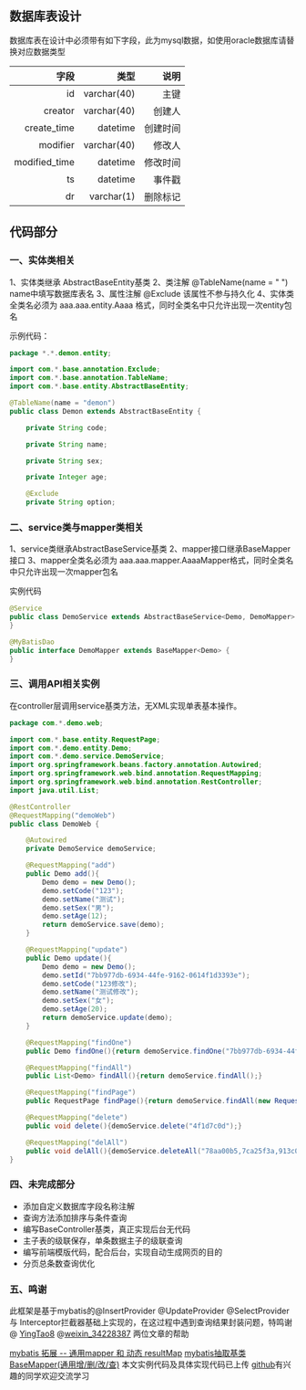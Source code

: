 
## 数据库表设计
数据库表在设计中必须带有如下字段，此为mysql数据，如使用oracle数据库请替换对应数据类型

字段|类型|说明
-:|-:|-:
id | varchar(40)|主键
creator| varchar(40)|创建人
create_time  |datetime|创建时间
modifier|varchar(40)|修改人
modified_time|datetime|修改时间
ts|datetime|事件戳
dr|varchar(1)|删除标记

## 代码部分
### 一、实体类相关
1、实体类继承 AbstractBaseEntity基类
2、类注解 @TableName(name = " ")  name中填写数据库表名
3、属性注解 @Exclude 该属性不参与持久化
4、实体类全类名必须为 aaa.aaa.entity.Aaaa 格式，同时全类名中只允许出现一次entity包名

示例代码：
```java
package *.*.demon.entity;

import com.*.base.annotation.Exclude;
import com.*.base.annotation.TableName;
import com.*.base.entity.AbstractBaseEntity;

@TableName(name = "demon")
public class Demon extends AbstractBaseEntity {

    private String code;

    private String name;

    private String sex;

    private Integer age;

    @Exclude
    private String option;
```
### 二、service类与mapper类相关
1、service类继承AbstractBaseService基类
2、mapper接口继承BaseMapper接口
3、mapper全类名必须为 aaa.aaa.mapper.AaaaMapper格式，同时全类名中只允许出现一次mapper包名

实例代码
```java
@Service
public class DemoService extends AbstractBaseService<Demo, DemoMapper> {
}
```
```java
@MyBatisDao
public interface DemoMapper extends BaseMapper<Demo> {
}
```
### 三、调用API相关实例
在controller层调用service基类方法，无XML实现单表基本操作。
```java
package com.*.demo.web;

import com.*.base.entity.RequestPage;
import com.*.demo.entity.Demo;
import com.*.demo.service.DemoService;
import org.springframework.beans.factory.annotation.Autowired;
import org.springframework.web.bind.annotation.RequestMapping;
import org.springframework.web.bind.annotation.RestController;
import java.util.List;

@RestController
@RequestMapping("demoWeb")
public class DemoWeb {

    @Autowired
    private DemoService demoService;

    @RequestMapping("add")
    public Demo add(){
        Demo demo = new Demo();
        demo.setCode("123");
        demo.setName("测试");
        demo.setSex("男");
        demo.setAge(12);
        return demoService.save(demo);
    }

    @RequestMapping("update")
    public Demo update(){
        Demo demo = new Demo();
        demo.setId("7bb977db-6934-44fe-9162-0614f1d3393e");
        demo.setCode("123修改");
        demo.setName("测试修改");
        demo.setSex("女");
        demo.setAge(20);
        return demoService.update(demo);
    }

    @RequestMapping("findOne")
    public Demo findOne(){return demoService.findOne("7bb977db-6934-44fe-9162-0614f1d3393e");}

    @RequestMapping("findAll")
    public List<Demo> findAll(){return demoService.findAll();}

    @RequestMapping("findPage")
    public RequestPage findPage(){return demoService.findAll(new RequestPage(1,15));}

    @RequestMapping("delete")
    public void delete(){demoService.delete("4f1d7c0d");}

    @RequestMapping("delAll")
    public void delAll(){demoService.deleteAll("78aa00b5,7ca25f3a,913c0c52");}
}

```
### 四、未完成部分
- 添加自定义数据库字段名称注解
- 查询方法添加排序与条件查询
- 编写BaseController基类，真正实现后台无代码
- 主子表的级联保存，单条数据主子的级联查询
- 编写前端模版代码，配合后台，实现自动生成网页的目的
- 分页总条数查询优化

### 五、鸣谢
此框架是基于mybatis的@InsertProvider @UpdateProvider @SelectProvider 与 Interceptor拦截器基础上实现的，在这过程中遇到查询结果封装问题，特鸣谢 @ [YingTao8](https://blog.csdn.net/yingtao8)    @[weixin_34228387](https://blog.csdn.net/weixin_34228387)   两位文章的帮助

 [mybatis 拓展 -- 通用mapper 和 动态 resultMap](https://blog.csdn.net/weixin_34228387/article/details/88762624)
 [mybatis抽取基类BaseMapper(通用增/删/改/查)](https://blog.csdn.net/YingTao8/article/details/83116256)
 本文实例代码及具体实现代码已上传 [github](https://blog.csdn.net/weixin_34228387/article/details/88762624)有兴趣的同学欢迎交流学习
